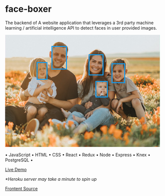 # face-boxer

The backend of A website application that leverages a 3rd party machine
learning / artificial intelligence API to detect faces in user provided images.

![face detection demo screenshot.png](./face-detection-demo-screenshot.png)

• JavaScript • HTML • CSS • React • Redux • Node • Express • Knex • PostgreSQL •

[Live Demo](https://face-boxer-frontend.herokuapp.com/)

_\*Heroku server may take a minute to spin up_

[Frontent Source](https://github.com/tomrule007/facerecognitionbrain)
